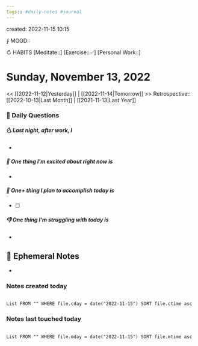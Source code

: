 ```yaml
---
tags:: #daily-notes #journal
---
```

created: 2022-11-15 10:15

⨑ MOOD::

↻ HABITS
[Meditate::]
[Exercise::✅]
[Personal Work::]

# Sunday, November 13, 2022

\<\< [[2022-11-12|Yesterday]] | [[2022-11-14|Tomorrow]] >>
Retrospective:: [[2022-10-13|Last Month]] | [[2021-11-13|Last Year]]

### 📅 Daily Questions

##### 🌜 Last night, after work, I

-

##### 🙌 One thing I'm excited about right now is

-

##### 🚀 One+ thing I plan to accomplish today is

- [ ]

##### 👎 One thing I'm struggling with today is

-

## 📝 Ephemeral Notes

-

### Notes created today

```dataview

List FROM "" WHERE file.cday = date("2022-11-15") SORT file.ctime asc

```

### Notes last touched today

```dataview

List FROM "" WHERE file.mday = date("2022-11-15") SORT file.mtime asc

```
